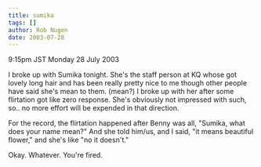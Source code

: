 ```yaml
---
title: sumika
tags: []
author: Rob Nugen
date: 2003-07-28
---
```


<p class=date>9:15pm JST Monday 28 July 2003</p>

<p>I broke up with Sumika tonight.  She's the staff person at KQ whose
got lovely long hair and has been really pretty nice to me though
other people have said she's mean to them.  (mean?)  I broke up with
her after some flirtation got like zero response.  She's obviously not
impressed with such, so.. no more effort will be expended in that
direction.</p>

<p>For the record, the flirtation happened after Benny was all,
"Sumika, what does your name mean?"  And she told him/us, and I said,
"it means beautiful flower," and she's like "no it doesn't."</p>

<p>Okay.  Whatever.  You're fired.</p>
